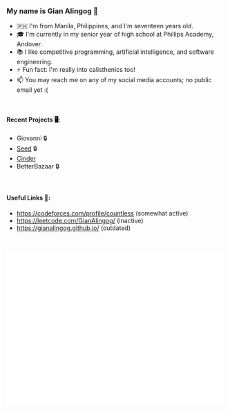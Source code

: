 <!--
<pre>
  signed main() {
    Person gianAlingog = new Person();
    __builtin_goofball(gianAlingog);
  }
</pre>
-->

### My name is Gian Alingog 👋
- 🇵🇭 I'm from Manila, Philippines, and I'm seventeen years old.
- 🎓 I'm currently in my senior year of high school at Phillips Academy, Andover.
- 📚 I like competitive programming, artificial intelligence, and software engineering.
- ⚡ Fun fact: I'm really into calisthenics too!
- 📫 You may reach me on any of my social media accounts; no public email yet :(

<br>

#### Recent Projects 🖥️:
- Giovanni 🔒
- <a href="https://github.com/GianAlingog/seed">Seed</a> 🔒
- <a href="https://github.com/crsche/cinder">Cinder</a>
- BetterBazaar 🔒

<br>

#### Useful Links 🔗:
- https://codeforces.com/profile/countless (somewhat active)
- https://leetcode.com/GianAlingog/ (inactive)
- https://gianalingog.github.io/ (outdated)

<br>

[![My CF Stats](https://raw.githubusercontent.com/GianAlingog/cf-stats/main/output/light_card.svg#gh-dark-mode-only)](https://codeforces.com/profile/countless)


<!--
**GianAlingog/GianAlingog** is a ✨ _special_ ✨ repository because its `README.md` (this file) appears on your GitHub profile.

Here are some ideas to get you started:

- 🌱 I'm currently working on Seed, ...
- 👯 I’m looking to collaborate on ...
- 🤔 I’m looking for help with ...
- 💬 Ask me about ...
- 📫 How to reach me: ...
- 😄 Pronouns: ...
- ⚡ Fun fact: ...
-->
